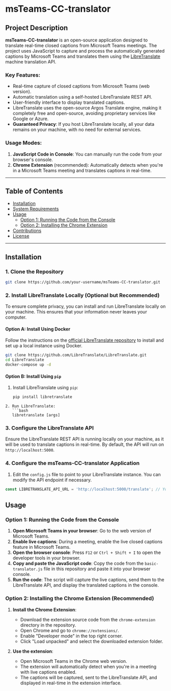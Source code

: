 # msTeams-CC-translator

## Project Description

**msTeams-CC-translator** is an open-source application designed to translate real-time closed captions from Microsoft Teams meetings. The project uses JavaScript to capture and process the automatically generated captions by Microsoft Teams and translates them using the [LibreTranslate](https://github.com/LibreTranslate/LibreTranslate) machine translation API.

### Key Features:
- Real-time capture of closed captions from Microsoft Teams (web version).
- Automatic translation using a self-hosted LibreTranslate REST API.
- User-friendly interface to display translated captions.
- LibreTranslate uses the open-source Argos Translate engine, making it completely free and open-source, avoiding proprietary services like Google or Azure.
- **Guaranteed Privacy**: If you host LibreTranslate locally, all your data remains on your machine, with no need for external services.

### Usage Modes:
1. **JavaScript Code in Console**: You can manually run the code from your browser's console.
2. **Chrome Extension** (recommended): Automatically detects when you're in a Microsoft Teams meeting and translates captions in real-time.

---

## Table of Contents

- [Installation](#installation)
- [System Requirements](#system-requirements)
- [Usage](#usage)
  - [Option 1: Running the Code from the Console](#option-1-running-the-code-from-the-console)
  - [Option 2: Installing the Chrome Extension](#option-2-installing-the-chrome-extension)
- [Contributions](#contributions)
- [License](#license)

---

## Installation

### 1. Clone the Repository
```bash
git clone https://github.com/your-username/msTeams-CC-translator.git
```

### 2. Install LibreTranslate Locally (Optional but Recommended)

To ensure complete privacy, you can install and run LibreTranslate locally on your machine. This ensures that your information never leaves your computer.

#### Option A: Install Using Docker
Follow the instructions on the [official LibreTranslate repository](https://github.com/LibreTranslate/LibreTranslate) to install and set up a local instance using Docker.

```bash
git clone https://github.com/LibreTranslate/LibreTranslate.git
cd LibreTranslate
docker-compose up -d
```

#### Option B: Install Using `pip`
1. Install LibreTranslate using `pip`:
   ```bash
   pip install libretranslate
```
2. Run LibreTranslate:
   ```bash
   libretranslate [args]
```

### 3. Configure the LibreTranslate API
Ensure the LibreTranslate REST API is running locally on your machine, as it will be used to translate captions in real-time. By default, the API will run on `http://localhost:5000`.

### 4. Configure the msTeams-CC-translator Application
1. Edit the `config.js` file to point to your LibreTranslate instance. You can modify the API endpoint if necessary.

```js
const LIBRETRANSLATE_API_URL = 'http://localhost:5000/translate'; // Your LibreTranslate instance URL
 ```

## Usage

### Option 1: Running the Code from the Console

1. **Open Microsoft Teams in your browser**: Go to the web version of Microsoft Teams.
2. **Enable live captions**: During a meeting, enable the live closed captions feature in Microsoft Teams.
3. **Open the browser console**: Press `F12` or `Ctrl + Shift + I` to open the developer tools in your browser.
4. **Copy and paste the JavaScript code**: Copy the code from the `basic-translator.js` file in this repository and paste it into your browser console.
5. **Run the code**: The script will capture the live captions, send them to the LibreTranslate API, and display the translated captions in the console.

### Option 2: Installing the Chrome Extension (Recommended)

1. **Install the Chrome Extension**:
   - Download the extension source code from the `chrome-extension` directory in the repository.
   - Open Chrome and go to `chrome://extensions/`.
   - Enable "Developer mode" in the top right corner.
   - Click "Load unpacked" and select the downloaded extension folder.

2. **Use the extension**:
   - Open Microsoft Teams in the Chrome web version.
   - The extension will automatically detect when you're in a meeting with live captions enabled.
   - The captions will be captured, sent to the LibreTranslate API, and displayed in real-time in the extension interface.


